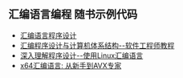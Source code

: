 ## 汇编语言编程 随书示例代码

- [汇编语言程序设计](Professional.Assembly.Language)
- [汇编程序设计与计算机体系结构--软件工程师教程](Assembly.Programming.And.Computer.Architecture)
- [深入理解程序设计--使用Linux汇编语言](Programming.From.The.Ground.Up)
- [x64汇编语言: 从新手到AVX专家](Beginning.x64.Assembly.Programming)
